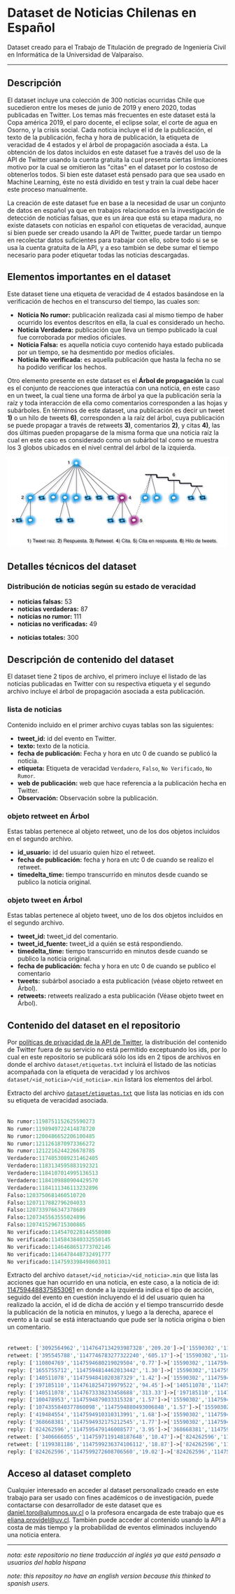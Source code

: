 # Dataset de Noticias Chilenas en Español

Dataset creado para el Trabajo de Titulación de pregrado de Ingeniería Civil en Informática de la Universidad de Valparaíso.

---

## Descripción

El dataset incluye una colección de 300 noticias ocurridas Chile que sucedieron entre los meses de junio de 2019 y enero 2020, todas publicadas en Twitter. Los temas más frecuentes en este dataset está la Copa américa 2019, el paro docente, el eclipse solar, el corte de agua en Osorno, y la crisis social. Cada noticia incluye el id de la publicación, el texto de la publicación, fecha y hora de publicación, la etiqueta de veracidad de 4 estados y el árbol de propagación asociada a ésta. La obtención de los datos incluidos en este dataset fue a través del uso de la API de Twitter usando la cuenta gratuita la cual presenta ciertas limitaciones motivo por la cual se omitieron las "citas" en el dataset por lo costoso de obtenerlos todos. Si bien este dataset está pensado para que sea usado en Machine Learning, éste no está dividido en test y train la cual debe hacer este proceso manualmente.

La creación de este dataset fue en base a la necesidad de usar un conjunto de datos en español ya que en trabajos relacionados en la investigación de detección de noticias falsas, que es un área que está su etapa madura, no existe datasets con noticias en español con etiquetas de veracidad, aunque si bien puede ser creado usando la API de Twitter, puede tardar un tiempo en recolectar datos suficientes para trabajar con ello, sobre todo si se se usa la cuenta gratuita de la API, y a eso también se debe sumar el tiempo necesario para poder etiquetar todas las noticias descargadas. 

## Elementos importantes en el dataset

Este dataset tiene una etiqueta de veracidad de 4 estados basándose en la verificación de hechos en el transcurso del tiempo, las cuales son:

- **Noticia No rumor:** publicación realizada casi al mismo tiempo de haber ocurrido los eventos descritos en ella, la cual es considerado un hecho. 
- **Noticia Verdadera:** publicación que lleva un tiempo publicado la cual fue corroborada por medios oficiales.
- **Noticia Falsa:** es aquella noticia cuyo contenido haya estado publicada por un tiempo, se ha desmentido por medios oficiales.
- **Noticia No verificada:** es aquella publicación que hasta la fecha no se ha podido verificar los hechos.

Otro elemento presente en este dataset es el **Árbol de propagación** la cual es el conjunto de reacciones que interactúa con una noticia, en este caso en un tweet, la cual tiene una forma de árbol ya que la publicación sería la raíz y toda interacción de ella como comentarios corresponden a las hojas y subárboles. En términos de este dataset, una publicación es decir un tweet **1)** o un hilo de tweets **6)**, corresponden a la raíz del árbol, cuya publicación se puede propagar a través de retweets **3)**, comentarios **2)**, y citas **4)**, las dos últimas pueden propagarse de la misma forma que una noticia raíz la cual en este caso es considerado como un subárbol tal como se muestra los 3 globos ubicados en el nivel central del árbol de la izquierda.

![detalle arbol](./Arbol_Propagacion.png)

## Detalles técnicos del dataset

### Distribución de noticias según su estado de veracidad
<ul>
	<li><b>noticias falsas:</b> 53</li>
	<li><b>noticias verdaderas:</b>		87</li>
	<li><b>noticias no rumor:</b>		111</li>
	<li><b>noticias no verificadas:</b>	49</li>
</ul>
<ul>
    <li><b>noticias totales:</b> 300</li>
</ul>


## Descripción de contenido del dataset
El dataset tiene 2 tipos de archivo, el primero incluye el listado de las noticias publicadas en Twitter con su respectiva etiqueta y el segundo archivo incluye el árbol de propagación asociada a esta publicación.

### lista de noticias
Contenido incluido en el primer archivo cuyas tablas son las siguientes:

- **tweet_id:** id del evento en Twitter.
- **texto:** texto de la noticia.
- **fecha de publicación:** Fecha y hora en utc 0 de cuando se publicó la noticia.
- **etiqueta:** Etiqueta de veracidad `Verdadero`, `Falso`, `No Verificado`, `No Rumor`.
- **web de publicación:** web que hace referencia a la publicación hecha en Twitter.
- **Observación:** Observación sobre la publicación.


### objeto retweet en Árbol
Estas tablas pertenece al objeto retweet, uno de los dos objetos incluidos en el segundo archivo.

- **id_usuario:** id del usuario quien hizo el retweet.
- **fecha de publicación:** fecha y hora en utc 0 de cuando se realizo el retweet.
- **timedelta_time:** tiempo transcurrido en minutos desde cuando se publico la noticia original.

### objeto tweet en Árbol
Estas tablas pertenece al objeto tweet, uno de los dos objetos incluidos en el segundo archivo.

- **tweet_id:** tweet_id del comentario.
- **tweet_id_fuente:** tweet_id a quién se está respondiendo.
- **timedelta_time:** tiempo transcurrido en minutos desde cuando se publico la noticia original.
- **fecha de publicación:** fecha y hora en utc 0 de cuando se publico el comentario
- **tweets:** subárbol asociado a esta publicación (véase objeto retweet en Árbol).
- **retweets:** retweets realizado a esta publicación (Véase objeto tweet en Árbol).

## Contenido del dataset en el repositorio

Por [políticas de privacidad de la API de Twitter](https://developer.twitter.com/en/developer-terms/policy#4-e), la distribución del contenido de Twitter fuera de su servicio no está permitido exceptuando los ids, por lo cual en este repositorio se publicará sólo los ids en 2 tipos de archivos en donde el archivo `dataset/etiquetas.txt` incluirá el listado de las noticias acompañada con la etiqueta de veracidad y los archivos `dataset/<id_noticia>/<id_noticia>.min` listará los elementos del árbol.

Extracto del archivo [`dataset/etiquetas.txt`](./dataset/etiquetas.txt) que lista las noticias en ids con su etiqueta de veracidad asociada.
```python

No rumor:1198751152625590273
No rumor:1198949722414878720
No rumor:1200486652206100485
No rumor:1211261870973366272
No rumor:1212216244226678785
Verdadero:1174053089231462405
Verdadero:1183134595883192321
Verdadero:1184107014995136513
Verdadero:1184109880904429570
Verdadero:1184111346113232896
Falso:1203750681460510720
Falso:1207117882796204033
Falso:1207339766347378689
Falso:1207345563555024896
Falso:1207415296715300865
No verificado:1145470228144558080
No verificado:1145843840332550145
No verificado:1146468651773702146
No verificado:1146478448732491777
No verificado:1147593398498603011

```

Extracto del archivo `dataset/<id_noticia>/<id_noticia>.min` que lista las acciones que han ocurrido en una noticia, en este caso, a la noticia de id: [1147594488375853061](./dataset/1147594488375853061/1147594488375853061.min) en donde a la izquierda indica el tipo de acción, seguido del evento en cuestión incluyendo el id del usuario quien ha realizado la acción, el id de dicha de acción y el tiempo transcurrido desde la publicación de la noticia en minutos, y luego a la derecha, aparece el evento a la cual se está interactuando que pude ser la noticia origina o bien un comentario.
```php

retweet: ['3092564962','1147647134293987328','209.20']->['15590302','1147594488375853061','0.0']
retweet: ['395545788','1147746783277322240','605.17']->['15590302','1147594488375853061','0.0']
reply: ['110804769','1147594680219029504','0.77']->['15590302','1147594488375853061','0.0']
reply: ['1655755712','1147594814462013442','1.30']->['15590302','1147594488375853061','0.0']
reply: ['140511078','1147594841020387329','1.42']->['15590302','1147594488375853061','0.0']
reply: ['197185110','1147618254719979522','94.45']->['140511078','1147594841020387329','1.42']
reply: ['140511078','1147673338233458688','313.33']->['197185110','1147618254719979522','94.45']
reply: ['100478953','1147594879033315328','1.57']->['15590302','1147594488375853061','0.0']
reply: ['1074355840377860098','1147594880493006848','1.57']->['15590302','1147594488375853061','0.0']
reply: ['419484554','1147594910310313991','1.68']->['15590302','1147594488375853061','0.0']
reply: ['368668381','1147594932175212545','1.77']->['15590302','1147594488375853061','0.0']
reply: ['824262596','1147595479146008577','3.95']->['368668381','1147594932175212545','1.77']
retweet: ['3406666055','1147597119148187648','10.47']->['824262596','1147595479146008577','3.95']
retweet: ['1199381186','1147599236374106112','18.87']->['824262596','1147595479146008577','3.95']
reply: ['824262596','1147599272608706560','19.02']->['824262596','1147595479146008577','3.95']

```

## Acceso al dataset completo

Cualquier interesado en acceder al dataset personalizado creado en este trabajo para ser usado con fines académicos o de investigación, puede contactarse con desarrollador de este dataset que es daniel.toro@alumnos.uv.cl o la profesora encargada de este trabajo que es eliana.providel@uv.cl. También puede acceder al contenido usando la API a costa de más tiempo y la probabilidad de eventos eliminados incluyendo una noticia entera.

---

*nota: este repositorio no tiene traducción al inglés ya que está pensado a usuarios del habla hispana*

*note: this repositoy no have an english version because this thinked to spanish users.*


